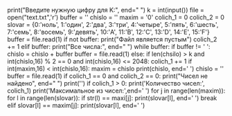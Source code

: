print("Введите нужную цифру для K:", end=" ")
k = int(input())
file = open("text.txt",'r')
buffer = ''
chislo = ''
maxim = '0'
colich_1 = 0
colich_2 = 0
slovar = {0:'ноль', 1:'один', 2:'два',  3:'три', 4:'четыре', 5:'пять', 6:'шесть', 7:'семь', 8:'восемь', 9:'девять', 10:'A', 11:'B', 12:'C', 13:'D', 14:'E', 15:'F'}
buffer = file.read(1)
if not buffer:
    print("Файл является пустым")
    colich_2 += 1
elif buffer:
    print("Все числа:", end=" ")
    while buffer:
        if buffer != ' ':
            chislo = chislo + buffer
            buffer = file.read(1)
        else:
            if len(chsilo) > k and int(chislo,16) % 2 == 0 and int(chislo,16) <= 2048:
                colich_1 += 1
                if int(maxim,16) < int(chislo,16):
                    maxim = chislo
                print(chislo, end=' ')
            chislo = ''
            buffer = file.read(1)
if colich_1 == 0 and colich_2 == 0:
        print("Чисел не найдено", end=" ")
print('')
if colich_1 > 0:
    print('Количество чисел:', colich_1)
    print('Максимальное из чисел:',end=' ')
    for j in range(len(maxim)):
        for l in range(len(slovar)):
            if str(l) == maxi[j]:
                print(slovar[l], end=' ')
                break
            elif slovar[l] == maxim[j]:
                print(slovar[l], end=' ')
